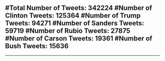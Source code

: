 #Total Number of Tweets: 342224 
#Number of Clinton Tweets: 125364
#Number of Trump Tweets: 94271
#Number of Sanders Tweets: 59719
#Number of Rubio Tweets: 27875
#Number of Carson Tweets: 19361
#Number of Bush Tweets: 15636
---
---

